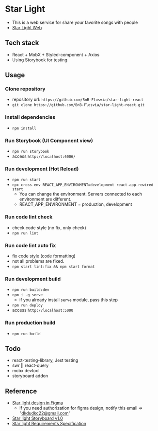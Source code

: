 # Star Light
- This is a web service for share your favorite songs with people
- [Star Light Web](http://star-light-web.ap-northeast-2.elasticbeanstalk.com)

## Tech stack
- React + MobX + Styled-component + Axios
- Using Storybook for testing

## Usage

### Clone repository

- repository url: `https://github.com/BnB-Flosvia/star-light-react`
- `git clone https://github.com/BnB-Flosvia/star-light-react.git`

### Install dependencies

- `npm install`

### Run Storybook (UI Component view)

- `npm run storybook`
- access `http://localhost:6006/`

### Run development (Hot Reload)

- `npm run start`
- `npx cross-env REACT_APP_ENVIRONMENT=development react-app-rewired start`
  - You can change the environment. Servers connected to each environment are different.
  - REACT_APP_ENVIRONMENT = production, development

### Run code lint check

- check code style (no fix, only check)
- `npm run lint`

### Run code lint auto fix

- fix code style (code formatting)
- not all problems are fixed.
- `npm start lint:fix && npm start format`

### Run development build

- `npm run build:dev`
- `npm i -g serve`
  - if you already install `serve` module, pass this step
- `npm run deploy`
- access `http://localhost:5000`

### Run production build

- `npm run build`

## Todo

- react-testing-library, Jest testing
- swr || react-query
- mobx devtool
- storyboard addon

## Reference

- [Star light design in Figma](https://www.figma.com/file/NyRHXYp1ydVb9l4yoHmDtH/Star-Light-Web?node-id=0%3A1)
  - If you need authorization for figma design, notify this email => "dkdudkc22@gmail.com"
- [Star light Storyboard v1.0](https://docs.google.com/presentation/d/1Sp_AaRGX0Djxg1bEWvEA5sCDMwHlt4ju8T6O6NrWqA0/edit?usp=sharing)
- [Star light Requirements Specification](https://hackmd.io/HwCwBPuvQR-Teo6EjRtAIg?view)
